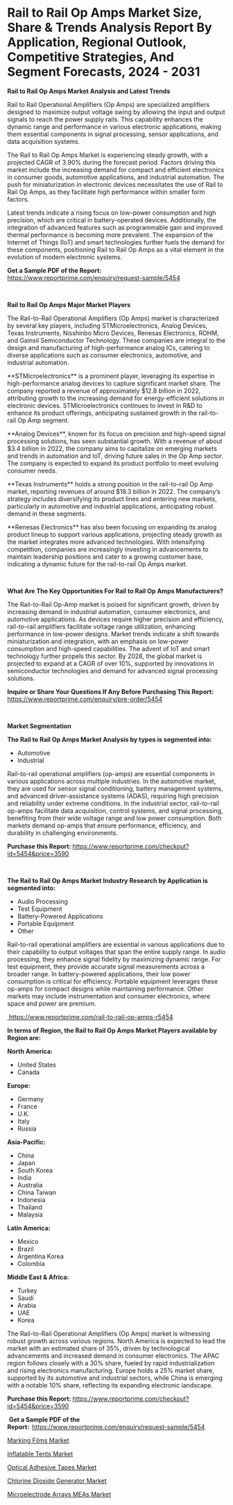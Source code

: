 <p><h1>Rail to Rail Op Amps Market Size, Share & Trends Analysis Report By Application, Regional Outlook, Competitive Strategies, And Segment Forecasts, 2024 - 2031</h1></p><p><strong>Rail to Rail Op Amps Market Analysis and Latest Trends</strong></p>
<p><p>Rail to Rail Operational Amplifiers (Op Amps) are specialized amplifiers designed to maximize output voltage swing by allowing the input and output signals to reach the power supply rails. This capability enhances the dynamic range and performance in various electronic applications, making them essential components in signal processing, sensor applications, and data acquisition systems.</p><p>The Rail to Rail Op Amps Market is experiencing steady growth, with a projected CAGR of 3.90% during the forecast period. Factors driving this market include the increasing demand for compact and efficient electronics in consumer goods, automotive applications, and industrial automation. The push for miniaturization in electronic devices necessitates the use of Rail to Rail Op Amps, as they facilitate high performance within smaller form factors.</p><p>Latest trends indicate a rising focus on low-power consumption and high precision, which are critical in battery-operated devices. Additionally, the integration of advanced features such as programmable gain and improved thermal performance is becoming more prevalent. The expansion of the Internet of Things (IoT) and smart technologies further fuels the demand for these components, positioning Rail to Rail Op Amps as a vital element in the evolution of modern electronic systems.</p></p>
<p><strong>Get a Sample PDF of the Report:&nbsp;</strong> <a href="https://www.reportprime.com/enquiry/request-sample/5454?utm_campaign=1088&utm_medium=2&utm_source=Github&utm_content=ia&utm_term=02102024&utm_id=rail-to-rail-op-amps">https://www.reportprime.com/enquiry/request-sample/5454</a></p>
<p>&nbsp;</p>
<p><strong>Rail to Rail Op Amps Major Market Players</strong></p>
<p><p>The Rail-to-Rail Operational Amplifiers (Op Amps) market is characterized by several key players, including STMicroelectronics, Analog Devices, Texas Instruments, Nisshinbo Micro Devices, Renesas Electronics, ROHM, and Gainsil Semiconductor Technology. These companies are integral to the design and manufacturing of high-performance analog ICs, catering to diverse applications such as consumer electronics, automotive, and industrial automation.</p><p>**STMicroelectronics** is a prominent player, leveraging its expertise in high-performance analog devices to capture significant market share. The company reported a revenue of approximately $12.8 billion in 2022, attributing growth to the increasing demand for energy-efficient solutions in electronic devices. STMicroelectronics continues to invest in R&D to enhance its product offerings, anticipating sustained growth in the rail-to-rail Op Amp segment.</p><p>**Analog Devices**, known for its focus on precision and high-speed signal processing solutions, has seen substantial growth. With a revenue of about $3.4 billion in 2022, the company aims to capitalize on emerging markets and trends in automation and IoT, driving future sales in the Op Amp sector. The company is expected to expand its product portfolio to meet evolving consumer needs.</p><p>**Texas Instruments** holds a strong position in the rail-to-rail Op Amp market, reporting revenues of around $18.3 billion in 2022. The company’s strategy includes diversifying its product lines and entering new markets, particularly in automotive and industrial applications, anticipating robust demand in these segments.</p><p>**Renesas Electronics** has also been focusing on expanding its analog product lineup to support various applications, projecting steady growth as the market integrates more advanced technologies. With intensifying competition, companies are increasingly investing in advancements to maintain leadership positions and cater to a growing customer base, indicating a dynamic future for the rail-to-rail Op Amps market.</p></p>
<p>&nbsp;</p>
<p><strong>What Are The Key Opportunities For Rail to Rail Op Amps Manufacturers?</strong></p>
<p><p>The Rail-to-Rail Op-Amp market is poised for significant growth, driven by increasing demand in industrial automation, consumer electronics, and automotive applications. As devices require higher precision and efficiency, rail-to-rail amplifiers facilitate voltage range utilization, enhancing performance in low-power designs. Market trends indicate a shift towards miniaturization and integration, with an emphasis on low-power consumption and high-speed capabilities. The advent of IoT and smart technology further propels this sector. By 2028, the global market is projected to expand at a CAGR of over 10%, supported by innovations in semiconductor technologies and demand for advanced signal processing solutions.</p></p>
<p><strong>Inquire or Share Your Questions If Any Before Purchasing This Report:</strong> <a href="https://www.reportprime.com/enquiry/pre-order/5454?utm_campaign=1088&utm_medium=2&utm_source=Github&utm_content=ia&utm_term=02102024&utm_id=rail-to-rail-op-amps">https://www.reportprime.com/enquiry/pre-order/5454</a></p>
<p>&nbsp;</p>
<p><strong>Market Segmentation</strong></p>
<p><strong>The Rail to Rail Op Amps Market Analysis by types is segmented into:</strong></p>
<p><ul><li>Automotive</li><li>Industrial</li></ul></p>
<p><p>Rail-to-rail operational amplifiers (op-amps) are essential components in various applications across multiple industries. In the automotive market, they are used for sensor signal conditioning, battery management systems, and advanced driver-assistance systems (ADAS), requiring high precision and reliability under extreme conditions. In the industrial sector, rail-to-rail op-amps facilitate data acquisition, control systems, and signal processing, benefiting from their wide voltage range and low power consumption. Both markets demand op-amps that ensure performance, efficiency, and durability in challenging environments.</p></p>
<p><strong>Purchase this Report:&nbsp;</strong><a href="https://www.reportprime.com/checkout?id=5454&price=3590&utm_campaign=1088&utm_medium=2&utm_source=Github&utm_content=ia&utm_term=02102024&utm_id=rail-to-rail-op-amps">https://www.reportprime.com/checkout?id=5454&price=3590</a></p>
<p>&nbsp;</p>
<p><strong>The Rail to Rail Op Amps Market Industry Research by Application is segmented into:</strong></p>
<p><ul><li>Audio Processing</li><li>Test Equipment</li><li>Battery-Powered Applications</li><li>Portable Equipment</li><li>Other</li></ul></p>
<p><p>Rail-to-rail operational amplifiers are essential in various applications due to their capability to output voltages that span the entire supply range. In audio processing, they enhance signal fidelity by maximizing dynamic range. For test equipment, they provide accurate signal measurements across a broader range. In battery-powered applications, their low power consumption is critical for efficiency. Portable equipment leverages these op-amps for compact designs while maintaining performance. Other markets may include instrumentation and consumer electronics, where space and power are premium.</p></p>
<p><a href="https://www.reportprime.com/rail-to-rail-op-amps-r5454?utm_campaign=1088&utm_medium=2&utm_source=Github&utm_content=ia&utm_term=02102024&utm_id=rail-to-rail-op-amps">&nbsp;https://www.reportprime.com/rail-to-rail-op-amps-r5454</a></p>
<p><strong>In terms of Region, the Rail to Rail Op Amps Market Players available by Region are:</strong></p>
<p>
    <p> <strong> North America: </strong>
        <ul>
            <li>United States</li>
            <li>Canada</li>
        </ul>
        </p> 
    <p> <strong> Europe: </strong>
        <ul>
            <li>Germany</li>
            <li>France</li>
            <li>U.K.</li>
            <li>Italy</li>
            <li>Russia</li>
        </ul>
        </p> 
    <p> <strong> Asia-Pacific: </strong>
        <ul>
            <li>China</li>
            <li>Japan</li>
            <li>South Korea</li>
            <li>India</li>
            <li>Australia</li>
            <li>China Taiwan</li>
            <li>Indonesia</li>
            <li>Thailand</li>
            <li>Malaysia</li>
        </ul>
        </p> 
    <p> <strong> Latin America: </strong>
        <ul>
            <li>Mexico</li>
            <li>Brazil</li>
            <li>Argentina Korea</li>
            <li>Colombia</li>
        </ul>
        </p> 
    <p> <strong> Middle East & Africa: </strong>
        <ul>
            <li>Turkey</li>
            <li>Saudi</li>
            <li>Arabia</li>
            <li>UAE</li>
            <li>Korea</li>
        </ul>
    </p>
    </p>
<p><p>The Rail-to-Rail Operational Amplifiers (Op Amps) market is witnessing robust growth across various regions. North America is expected to lead the market with an estimated share of 35%, driven by technological advancements and increased demand in consumer electronics. The APAC region follows closely with a 30% share, fueled by rapid industrialization and rising electronics manufacturing. Europe holds a 25% market share, supported by its automotive and industrial sectors, while China is emerging with a notable 10% share, reflecting its expanding electronic landscape.</p></p>
<p><strong>Purchase this Report: </strong><a href="https://www.reportprime.com/checkout?id=5454&price=3590&utm_campaign=1088&utm_medium=2&utm_source=Github&utm_content=ia&utm_term=02102024&utm_id=rail-to-rail-op-amps">https://www.reportprime.com/checkout?id=5454&price=3590</a></p>
<p>&nbsp;<strong>Get a Sample PDF of the Report:&nbsp;&nbsp;</strong><a href="https://www.reportprime.com/enquiry/request-sample/5454?utm_campaign=1088&utm_medium=2&utm_source=Github&utm_content=ia&utm_term=02102024&utm_id=rail-to-rail-op-amps">https://www.reportprime.com/enquiry/request-sample/5454</a></p>
<p><strong></strong></p>
<p><p><a href="https://issuu.com/reportprime-2/docs/marking-films-market-size-2030.pptx_b17c3433fe0328?utm_campaign=1088&utm_medium=2&utm_source=Github&utm_content=ia&utm_term=02102024&utm_id=rail-to-rail-op-amps">Marking Films Market</a></p><p><a href="https://www.linkedin.com/pulse/inflatable-tents-market-share-size-trends-industry-analysis-85ize?trackingId=fXfl79Q%2BSguOjmRk3Uso%2Fw%3D%3D&utm_campaign=1088&utm_medium=2&utm_source=Github&utm_content=ia&utm_term=02102024&utm_id=rail-to-rail-op-amps">Inflatable Tents Market</a></p><p><a href="https://issuu.com/reportprime-2/docs/optical-adhesive-tapes-market-size-_a88aecc7642716?utm_campaign=1088&utm_medium=2&utm_source=Github&utm_content=ia&utm_term=02102024&utm_id=rail-to-rail-op-amps">Optical Adhesive Tapes Market</a></p><p><a href="https://www.linkedin.com/pulse/strategic-market-insights-global-chlorine-dioxide-generator-u5pff?utm_campaign=1088&utm_medium=2&utm_source=Github&utm_content=ia&utm_term=02102024&utm_id=rail-to-rail-op-amps">Chlorine Dioxide Generator Market</a></p><p><a href="https://github.com/jorietygi/Market-Research-Report-List-1/blob/main/microelectrode-arrays-meas-market.md?utm_campaign=1088&utm_medium=2&utm_source=Github&utm_content=ia&utm_term=02102024&utm_id=rail-to-rail-op-amps">Microelectrode Arrays MEAs Market</a></p></p>